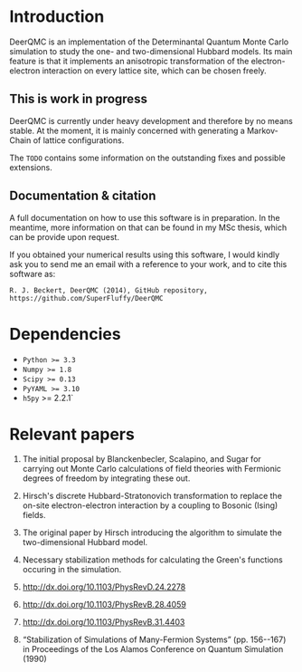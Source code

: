 Introduction
============
DeerQMC is an implementation of the Determinantal Quantum Monte Carlo
simulation to study the one- and two-dimensional Hubbard models. Its main
feature is that it implements an anisotropic transformation of the
electron-electron interaction on every lattice site, which can be chosen
freely.

This is work in progress
------------------------
DeerQMC is currently under heavy development and therefore by no means stable.
At the moment, it is mainly concerned with generating a Markov-Chain of lattice
configurations.

The `TODO` contains some information on the outstanding fixes and possible
extensions.

Documentation & citation
------------------------
A full documentation on how to use this software is in preparation. In the
meantime, more information on that can be found in my MSc thesis, which can be
provide upon request.

If you obtained your numerical results using this software, I would kindly ask
you to send me an email with a reference to your work, and to cite this
software as:
```
R. J. Beckert, DeerQMC (2014), GitHub repository, https://github.com/SuperFluffy/DeerQMC
```


Dependencies
============

+ `Python >= 3.3`
+ `Numpy >= 1.8`
+ `Scipy >= 0.13`
+ `PyYAML >= 3.10`
+ `h5py` >= 2.2.1`


Relevant papers
===============

1. The initial proposal by Blanckenbecler, Scalapino, and Sugar for carrying out
Monte Carlo calculations of field theories with Fermionic degrees of freedom by
integrating these out.
2. Hirsch's discrete Hubbard-Stratonovich transformation to replace the on-site
electron-electron interaction by a coupling to Bosonic (Ising) fields.
3. The original paper by Hirsch introducing the algorithm to simulate the
two-dimensional Hubbard model.
4. Necessary stabilization methods for calculating the Green's functions
occuring in the simulation.


1. http://dx.doi.org/10.1103/PhysRevD.24.2278
2. http://dx.doi.org/10.1103/PhysRevB.28.4059 
3. http://dx.doi.org/10.1103/PhysRevB.31.4403
4. “Stabilization of Simulations of Many-Fermion Systems” (pp. 156--167) in Proceedings of the Los Alamos Conference on Quantum Simulation (1990)
